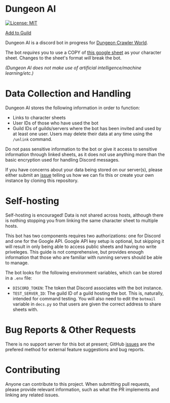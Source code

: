 # Dungeon AI

[![License: MIT](https://img.shields.io/badge/License-MIT-yellow.svg)](LICENSE) 

[Add to Guild](https://discord.com/oauth2/authorize?client_id=1193959024614461540&integration_type=0&scope=applications.commands)

Dungeon AI is a discord bot in progress for [Dungeon Crawler World](https://docs.google.com/document/d/14qkOLhg9iDBqj0Go3g6nb2oTCQBHuCwg3gOzaIzFHFE/edit?usp=drive_link). 

The bot *requires* you to use a COPY of [this google sheet](https://docs.google.com/spreadsheets/d/13yPf5jfGhHrjWoUe-_2rG-L97UMAkk6MB7n-kecQvig/edit?usp=drivesdk) as your character sheet. Changes to the sheet's format *will* break the bot.

*(Dungeon AI does not make use of artificial intelligence/machine learning/etc.)*

# Data Collection and Handling
Dungeon AI stores the following information in order to function:
- Links to character sheets
- User IDs of those who have used the bot
- Guild IDs of guilds/servers where the bot has been invited and used by at least one user.
Users may delete their data at any time using the `/unlink` command.

Do not pass sensitive information to the bot or give it access to sensitive information through linked sheets, 
as it does not use anything more than the basic encryption used for handling Discord messages. 

If you have concerns about your data being stored on our server(s), please either submit an [issue](issues) telling us
how we can fix this or create your own instance by cloning this repository.

# Self-hosting
Self-hosting is encouraged! Data is not shared across hosts, although there is nothing stopping you from
linking the same character sheet to multiple hosts.

This bot has two components requires two authorizations: one for Discord and one for the Google API.
Google API key setup is optional, but skipping it will result in only being able to access public sheets and having no write priveleges.
This guide is not comprehensive, but provides enough information that those who are familiar with running servers should
be able to manage.

The bot looks for the following environment variables, which can be stored in a `.env` file:
- `DISCORD_TOKEN`: The token that Discord associates with the bot instance.
- `TEST_SERVER_ID`: The guild ID of a guild hosting the bot. This is, naturally, intended for command testing.
You will also need to edit the `botmail` variable in `decs.py` so that users are given the correct address
to share sheets with.

# Bug Reports & Other Requests

There is no support server for this bot at present; GitHub [issues](issues) are the prefered method for external feature suggestions and 
bug reports.

# Contributing
Anyone can contribute to this project. When submitting pull requests, please provide relevant information, such as what the PR implements
and linking any related issues.
